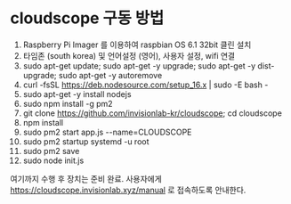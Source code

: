# cloudscope 구동 방법


01) Raspberry Pi Imager 를 이용하여 raspbian OS 6.1 32bit 클린 설치
02) 타임존 (south korea) 및 언어설정 (영어), 사용자 설정, wifi 연결
03) sudo apt-get update; sudo apt-get -y upgrade; sudo apt-get -y dist-upgrade; sudo apt-get -y autoremove
04) curl -fsSL https://deb.nodesource.com/setup_16.x | sudo -E bash -
05) sudo apt-get -y install nodejs
06) sudo npm install -g pm2
07) git clone https://github.com/invisionlab-kr/cloudscope; cd cloudscope
08) npm install
09) sudo pm2 start app.js --name=CLOUDSCOPE
10) sudo pm2 startup systemd -u root
11) sudo pm2 save
12) sudo node init.js

여기까지 수행 후 장치는 준비 완료.
사용자에게 https://cloudscope.invisionlab.xyz/manual 로 접속하도록 안내한다.
